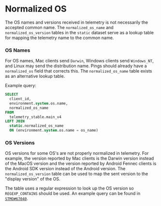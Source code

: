 # Normalized OS

The OS names and versions received in telemetry is not necessarily the accepted common name.
The `normalized_os_name` and `normalized_os_version` tables in the `static` dataset serve as a
lookup table for mapping the telemetry name to the common name.

### OS Names

For OS names, Mac clients send `Darwin`, Windows clients send `Windows_NT`, and Linux may send the
distribution name.
Pings should already have a `normalized_os` field that corrects this.
The `normalized_os_name` table exists as an alternative lookup table.

Example query:

```sql
SELECT
  client_id,
  environment.system.os.name,
  normalized_os_name
FROM
  telemetry_stable.main_v4
LEFT JOIN
  static.normalized_os_name
  ON (environment.system.os.name = os_name)
```

### OS Versions

OS versions for some OS's are not properly normalized in telemetry. For example, the version
reported by Mac clients is the Darwin version instead of the MacOS version and the version
reported by Android Fennec clients is the Android SDK version instead of the Android version.
The `normalized_os_version` table can be used to map the sent version to the "display version"
of the OS.

The table uses a regular expression to look up the OS version so `REGEXP_CONTAINS` should be used.
An example query can be found in [`STMO#67040`](https://sql.telemetry.mozilla.org/queries/67040/source).

